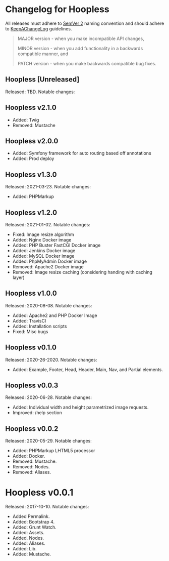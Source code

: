 # Changelog for Hoopless

All releases must adhere to [SemVer 2](https://semver.org/) naming convention and should adhere to [KeepAChangeLog](https://keepachangelog.com/en/1.0.0/) guidelines.

>MAJOR version - when you make incompatible API changes,
>
>MINOR version - when you add functionality in a backwards compatible manner, and
>
>PATCH version - when you make backwards compatible bug fixes.

## Hoopless [Unreleased]
Released: TBD. Notable changes:

## Hoopless v2.1.0
* Added: Twig
* Removed: Mustache

## Hoopless v2.0.0
* Added: Symfony framework for auto routing based off annotations
* Added: Prod deploy

## Hoopless v1.3.0
Released: 2021-03-23. Notable changes:
* Added: PHPMarkup

## Hoopless v1.2.0
Released: 2021-01-02. Notable changes:
* Fixed: Image resize algorithm
* Added: Nginx Docker image
* Added: PHP Buster FastCGI Docker image
* Added: Jenkins Docker image
* Added: MySQL Docker image
* Added: PhpMyAdmin Docker image
* Removed: Apache2 Docker image
* Removed: Image resize caching (considering handing with caching layer)

## Hoopless v1.0.0
Released: 2020-08-08. Notable changes:
* Added: Apache2 and PHP Docker Image
* Added: TravisCI
* Added: Installation scripts
* Fixed: Misc bugs

## Hoopless v0.1.0
Released: 2020-26-2020. Notable changes:
* Added: Example, Footer, Head, Header, Main, Nav, and Partial elements.

## Hoopless v0.0.3
Released: 2020-06-28. Notable changes:
* Added: Individual width and height parametrized image requests.
* Improved: /help section

## Hoopless v0.0.2
Released: 2020-05-29. Notable changes:
* Added: PHPMarkup LHTML5 processor
* Added: Docker.
* Removed: Mustache.
* Removed: Nodes.
* Removed: Aliases.

# Hoopless v0.0.1
Released: 2017-10-10. Notable changes:
* Added Permalink.
* Added: Bootstrap 4.
* Added: Grunt Watch.
* Added: Assets.
* Added. Nodes.
* Added: Aliases.
* Added: Lib.
* Added: Mustache.
